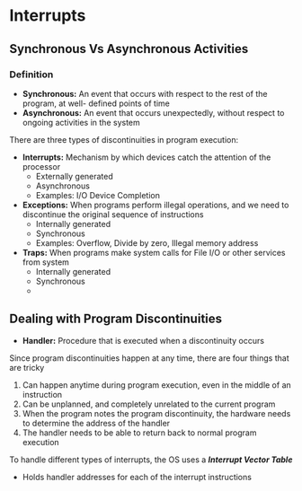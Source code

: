 # Interrupts

## Synchronous Vs Asynchronous Activities

### Definition
* **Synchronous:** An event that occurs with respect to the rest of the program, at well- defined points of time
* **Asynchronous:** An event that occurs unexpectedly, without respect to ongoing activities in the system

There are three types of discontinuities in program execution:

* **Interrupts:** Mechanism by which devices catch the attention of the processor
	* Externally generated
	* Asynchronous
    * Examples: I/O Device Completion
* **Exceptions:** When programs perform illegal operations, and we need to discontinue the original sequence of instructions
	* Internally generated
	* Synchronous
    * Examples: Overflow, Divide by zero, Illegal memory address
* **Traps:** When programs make system calls for File I/O or other services from system
	* Internally generated
	* Synchronous
  *

## Dealing with Program Discontinuities
* **Handler:** Procedure that is executed when a discontinuity occurs

Since program discontinuities happen at any time, there are four things that are tricky
1. Can happen anytime during program execution, even in the middle of an instruction
2. Can be unplanned, and completely unrelated to the current program
3. When the program notes the program discontinuity, the hardware needs to determine the address of the handler
4. The handler needs to be able to return back to normal program execution

To handle different types of interrupts, the OS uses a ***Interrupt Vector Table***
* Holds handler addresses for each of the interrupt instructions

